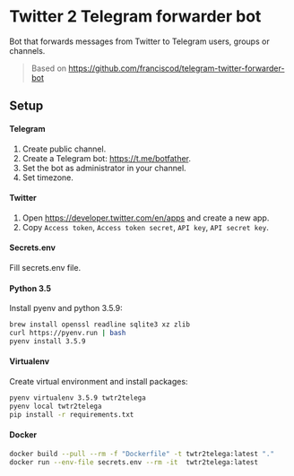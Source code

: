 # Twitter 2 Telegram forwarder bot
Bot that forwards messages from Twitter to Telegram users, groups or channels.
> Based on https://github.com/franciscod/telegram-twitter-forwarder-bot

## Setup

#### Telegram
1. Create public channel.
1. Create a Telegram bot: https://t.me/botfather.
1. Set the bot as administrator in your channel.
1. Set timezone.

#### Twitter
1. Open https://developer.twitter.com/en/apps and create a new app.
1. Copy `Access token`, `Access token secret`, `API key`, `API secret key`.

#### Secrets.env
Fill secrets.env file.

#### Python 3.5
Install pyenv and python 3.5.9:
```bash
brew install openssl readline sqlite3 xz zlib
curl https://pyenv.run | bash
pyenv install 3.5.9
```

#### Virtualenv
Create virtual environment and install packages:
```bash
pyenv virtualenv 3.5.9 twtr2telega
pyenv local twtr2telega
pip install -r requirements.txt
```

#### Docker
```bash
docker build --pull --rm -f "Dockerfile" -t twtr2telega:latest "."
docker run --env-file secrets.env --rm -it  twtr2telega:latest
```